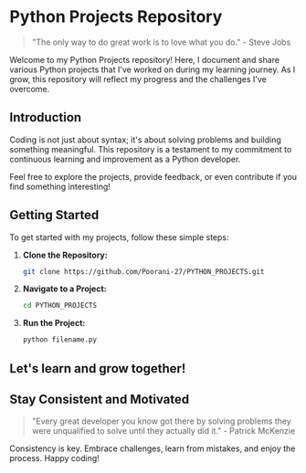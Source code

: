 # Python Projects Repository
> "The only way to do great work is to love what you do." - Steve Jobs

Welcome to my Python Projects repository! Here, I document and share various Python projects that I've worked on during my learning journey. As I grow, this repository will reflect my progress and the challenges I've overcome. 

## Introduction

Coding is not just about syntax; it's about solving problems and building something meaningful. This repository is a testament to my commitment to continuous learning and improvement as a Python developer.

Feel free to explore the projects, provide feedback, or even contribute if you find something interesting!

## Getting Started

To get started with my projects, follow these simple steps:

1. **Clone the Repository:**
    ```bash
    git clone https://github.com/Poorani-27/PYTHON_PROJECTS.git
    ```

2. **Navigate to a Project:**
    ```bash
   cd PYTHON_PROJECTS

    ```

3. **Run the Project:**
    ```bash
    python filename.py
    ```

## Let's learn and grow together!

## Stay Consistent and Motivated


> "Every great developer you know got there by solving problems they were unqualified to solve until they actually did it." - Patrick McKenzie

Consistency is key. Embrace challenges, learn from mistakes, and enjoy the process. Happy coding!
